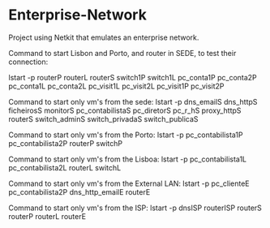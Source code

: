 # Enterprise-Network
Project using Netkit that emulates an enterprise network.


Command to start Lisbon and Porto, and router in SEDE, to test their connection:

lstart -p routerP routerL routerS switch1P switch1L pc_conta1P pc_conta2P pc_conta1L pc_conta2L pc_visit1L pc_visit2L pc_visit1P pc_visit2P

Command to start only vm's from the sede:
lstart -p dns_emailS dns_httpS ficheirosS monitorS pc_contabilistaS pc_diretorS pc_r_hS proxy_httpS routerS switch_adminS switch_privadaS switch_publicaS

Command to start only vm's from the Porto:
lstart -p pc_contabilista1P pc_contabilista2P routerP switchP

Command to start only vm's from the Lisboa:
lstart -p pc_contabilista1L pc_contabilista2L routerL switchL

Command to start only vm's from the External LAN:
lstart -p pc_clienteE pc_contabilista2P dns_http_emailE routerE

Command to start only vm's from the ISP:
lstart -p dnsISP routerISP routerS routerP routerL routerE

